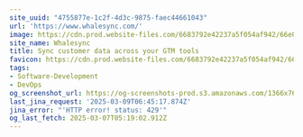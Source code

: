 ```yaml
---
site_uuid: "4755877e-1c2f-4d3c-9875-faec44661043"
url: 'https://www.whalesync.com/'
image: https://cdn.prod.website-files.com/6683792e42237a5f054af942/66e0aba4cc4c3cde2e9d52d0_general-dark-og.jpg
site_name: Whalesync
title: Sync customer data across your GTM tools
favicon: https://cdn.prod.website-files.com/6683792e42237a5f054af942/66a1b7ec65c8d94d273e8226_favicon.png
tags:
- Software-Development
- DevOps
og_screenshot_url: https://og-screenshots-prod.s3.amazonaws.com/1366x768/80/false/fe5f75ca968f9bac607e4fb4d5aeaa42474427ad1735b9d0b420e2f1db6aae99.jpeg
last_jina_request: '2025-03-09T06:45:17.874Z'
jina_error: "'HTTP error! status: 429'"
og_last_fetch: 2025-03-07T05:19:02.912Z
---
```


